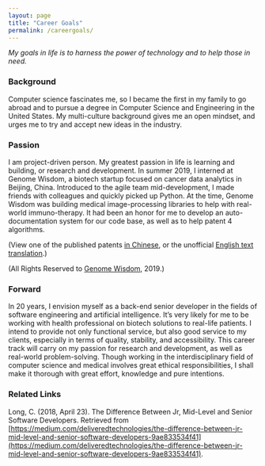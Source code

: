 ```yaml
---
layout: page
title: "Career Goals"
permalink: /careergoals/
---
```


_My goals in life is to harness the power of technology and to help those in need._

### Background

Computer science fascinates me, so I became the first in my family to go abroad and to pursue a degree in Computer Science and Engineering in the United States. My multi-culture background gives me an open mindset, and urges me to try and accept new ideas in the industry. 

### Passion

I am project-driven person. My greatest passion in life is learning and building, or research and development. In summer 2019, I interned at Genome Wisdom, a biotech startup focused on cancer data analytics in Beijing, China. Introduced to the agile team mid-development, I made friends with colleagues and quickly picked up Python. At the time, Genome Wisdom was building medical image-processing libraries to help with real-world immuno-therapy. It had been an honor for me to develop an auto-documentation system for our code base, as well as to help patent 4 algorithms. 

(View one of the published patents [in Chinese](../assets/pdfs/CN201910506460.4_Patent_ZH_.pdf), or the unofficial [English text translation](../assets/pdfs/CN201910506460.4_Patent_EN_.pdf).) 

(All Rights Reserved to [Genome Wisdom](https://www.genowis.com/), 2019.)

### Forward

In 20 years, I envision myself as a back-end senior developer in the fields of software engineering and artificial intelligence. It’s very likely for me to be working with health professional on biotech solutions to real-life patients. I intend to provide not only functional service, but also good service to my clients, especially in terms of quality, stability, and accessibility. This career track will carry on my passion for research and development, as well as real-world problem-solving. Though working in the interdisciplinary field of computer science and medical involves great ethical responsibilities, I shall make it thorough with great effort, knowledge and pure intentions.

### Related Links

Long, C. (2018, April 23). The Difference Between Jr, Mid-Level and Senior Software Developers. Retrieved  from [https://medium.com/deliveredtechnologies/the-difference-between-jr-mid-level-and-senior-software-developers-9ae833534f41](https://medium.com/deliveredtechnologies/the-difference-between-jr-mid-level-and-senior-software-developers-9ae833534f41).

